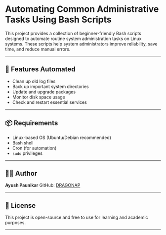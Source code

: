 # Automating Common Administrative Tasks Using Bash Scripts

This project provides a collection of beginner-friendly Bash scripts designed to automate routine system administration tasks on Linux systems. These scripts help system administrators improve reliability, save time, and reduce manual errors.

---

## 🔧 Features Automated

-  Clean up old log files
-  Back up important system directories
-  Update and upgrade packages
-  Monitor disk space usage
-  Check and restart essential services

---

## 📦 Requirements

- Linux-based OS (Ubuntu/Debian recommended)
- Bash shell
- Cron (for automation)
- `sudo` privileges

---

## 👨‍💻 Author

**Ayush Paunikar**
GitHub: [DRAGONAP](https://github.com/DRAGONAP)

---

## 📄 License

This project is open-source and free to use for learning and academic purposes.

---
